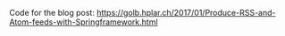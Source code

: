 Code for the blog post: https://golb.hplar.ch/2017/01/Produce-RSS-and-Atom-feeds-with-Springframework.html
